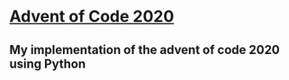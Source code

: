 # [Advent of Code 2020](https://adventofcode.com/)

## My implementation of the advent of code 2020 using Python
